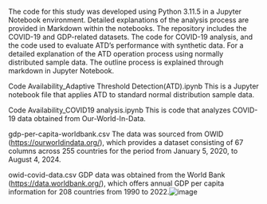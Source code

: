 The code for this study was developed using Python 3.11.5 in a Jupyter Notebook environment. 
Detailed explanations of the analysis process are provided in Markdown within the notebooks. 
The repository includes the COVID-19 and GDP-related datasets. 
The code for COVID-19 analysis, and the code used to evaluate ATD’s performance with synthetic data. 
For a detailed explanation of the ATD operation process using normally distributed sample data. The outline process is explained through markdown in Jupyter Notebook.

Code Availability_Adaptive Threshold Detection(ATD).ipynb
This is a Jupyter notebook file that applies ATD to standard normal distribution sample data.

Code Availability_COVID19 analysis.ipynb
This is code that analyzes COVID-19 data obtained from Our-World-In-Data.

gdp-per-capita-worldbank.csv
The data was sourced from OWID (https://ourworldindata.org/), which provides a dataset consisting of 67 columns across 255 countries for the period from January 5, 2020, to August 4, 2024.

owid-covid-data.csv
GDP data was obtained from the World Bank (https://data.worldbank.org/), which offers annual GDP per capita information for 208 countries from 1990 to 2022.![image](https://github.com/user-attachments/assets/407aa748-5d1e-4979-aba9-810817a43f82)


